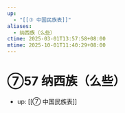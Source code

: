 ```yaml
---
up:
  - "[[⑦ 中国民族表]]"
aliases:
  - 纳西族（么些）
ctime: 2025-03-01T13:57:58+08:00
mtime: 2025-10-01T11:40:29+08:00
---
```


# ⑦57 纳西族（么些）

- up: [[⑦ 中国民族表]]
